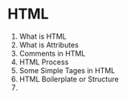 # HTML
1. What is HTML
2. What is Attributes
3. Comments in HTML
4. HTML Process 
5. Some Simple Tages in HTML
6. HTML Boilerplate or Structure
7. 
